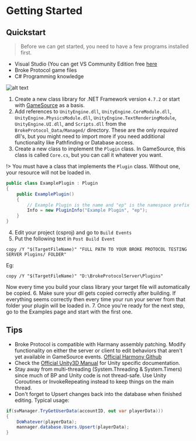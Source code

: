 # Getting Started

## Quickstart
> Before we can get started, you need to have a few programs installed first.
- Visual Studio (You can get VS Community Edition free [here](https://visualstudio.microsoft.com/vs/community/)
- Broke Protocol game files
- C# Programming knowledge  

![alt text](https://brokeprotocol.com/wp-content/uploads/References.png "References")

1. Create a new class library for .NET Framework version `4.7.2` or start with [GameSource](https://github.com/broke-protocol/broke-protocol) as a basis.
2. Add references to ``UnityEngine.dll``, ``UnityEngine.CoreModule.dll``, ``UnityEngine.PhysicsModule.dll``, ``UnityEngine.TextRenderingModule``, ``UnityEngine.UI.dll``, and ``Scripts.dll`` from the ``BrokeProtocol_Data/Managed/`` directory. These are the only *required* dll's, but you might need to import more if you need additional functionality like Pathfinding or Database access.
3. Create a new class to implement the ``Plugin`` class. In GameSource, this class is called ``Core.cs``, but you can call it whatever you want.

!> You must have a class that implements the ``Plugin`` class. Without one, your resource will not be loaded in.

```csharp
public class ExamplePlugin : Plugin
{
    public ExamplePlugin()
    {
        // Example Plugin is the name and "ep" is the namespace prefix for command permissions defined in this plugin
        Info = new PluginInfo("Example Plugin", "ep");
    }
}
```

4. Edit your project (csproj) and go to ``Build Events``
5. Put the following text in ``Post Build Event``
```
copy /Y "$(TargetFileName)" "FULL PATH TO YOUR BROKE PROTOCOL TESTING SERVER Plugins/ FOLDER"
```
Eg:
```
copy /Y "$(TargetFileName)" "D:\BrokeProtocolServer\Plugins"
```
Now every time you build your class library your target file will automatically be copied.
6. Make sure your dll gets copied correctly after building. If everything seems correctly then every time your run your server from that folder your plugin will be loaded in.
7. Once you're ready for the next step, go to the Examples page and start with the first one.

## Tips
- Broke Protocol is compatible with Harmany assembly patching. Modify functionality on either the server or client to edit behaviors that aren't yet available in GameSource events. [Official Harmony Github](https://github.com/pardeike/Harmony)
- Check the [Official Unity3D Manual](https://docs.unity3d.com/Manual/index.html) for Unity specific documentation.
- Stay away from multi-threading (System.Threading & System.Timers) since much of BP and Unity code is not thread-safe. Use Unity Coroutines or InvokeRepeating instead to keep things on the main thread.
- Don't forget to Upsert changes back into the database when finished editing. Typical usage:
```cs
if(svManager.TryGetUserData(accountID, out var playerData)))
{
    DoWhatever(playerData);
    mannager.database.Users.Upsert(playerData);
}
```
